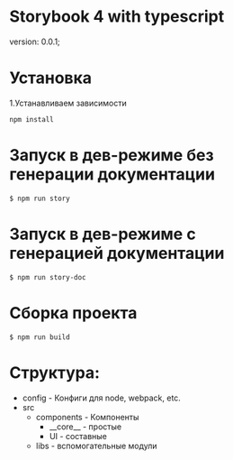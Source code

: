 # Storybook 4 with typescript

version: 0.0.1;

# Установка #
1.Устанавливаем зависимости
```
npm install
```

# Запуск в дев-режиме без генерации документации
    $ npm run story

# Запуск в дев-режиме с генерацией документации
    $ npm run story-doc

# Сборка проекта
    $ npm run build

# Структура:
- config - Конфиги для node, webpack, etc.
- src
    - сomponents - Компоненты
        - \_\_core\_\_ - простые
        - UI - составные
    - libs - вспомогательные модули
